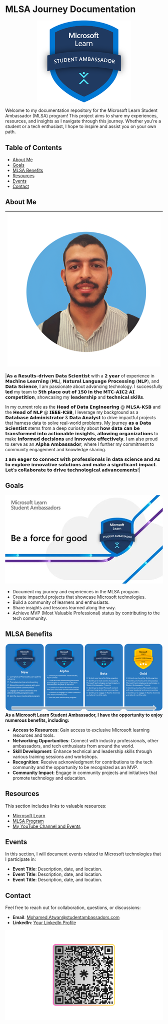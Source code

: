 # MLSA Journey Documentation

<div style="text-align: center;">
    <img src="./img/MLSA.png" alt="MLSA Logo" width="300" />
</div>

Welcome to my documentation repository for the Microsoft Learn Student Ambassador (MLSA) program! This project aims to share my experiences, resources, and insights as I navigate through this journey. Whether you're a student or a tech enthusiast, I hope to inspire and assist you on your own path.

<!-- <img src="./img/MLSA.png" alt="MLSA Logo" width="300" /> -->

## Table of Contents

- [About Me](#about-me)
- [Goals](#goals)
- [MLSA Benefits](#mlsa-benefits)
- [Resources](#resources)
- [Events](#events)
- [Contact](#contact)

## About Me
| ![MLSA Logo](./img/1.png) |
|-----------------------------|
<!-- 
<div style="display: flex; align-items: center;">
    <img src="./img/1.png" alt="MLSA Logo" width="100" style="margin-right: 20px;" />
    <div style="border-left: 2px solid #000; height: 100px; margin-right: 20px;"></div>
    <div> -->
|𝗔𝘀 𝗮 𝗥𝗲𝘀𝘂𝗹𝘁𝘀-𝗱𝗿𝗶𝘃𝗲𝗻 𝗗𝗮𝘁𝗮 𝗦𝗰𝗶𝗲𝗻𝘁𝗶𝘀𝘁 with a 𝟮 𝘆𝗲𝗮𝗿 of experience in 𝗠𝗮𝗰𝗵𝗶𝗻𝗲 𝗟𝗲𝗮𝗿𝗻𝗶𝗻𝗴 (𝗠𝗟), 𝗡𝗮𝘁𝘂𝗿𝗮𝗹 𝗟𝗮𝗻𝗴𝘂𝗮𝗴𝗲 𝗣𝗿𝗼𝗰𝗲𝘀𝘀𝗶𝗻𝗴 (𝗡𝗟𝗣), and 𝗗𝗮𝘁𝗮 𝗦𝗰𝗶𝗲𝗻𝗰𝗲, I am passionate about advancing technology. I successfully 𝗹𝗲𝗱 my team to 𝟱𝘁𝗵 𝗽𝗹𝗮𝗰𝗲 𝗼𝘂𝘁 𝗼𝗳 𝟭𝟱𝟬 𝗶𝗻 𝘁𝗵𝗲 𝗠𝗧𝗖-𝗔𝗜𝗖𝟮 𝗔𝗜 𝗰𝗼𝗺𝗽𝗲𝘁𝗶𝘁𝗶𝗼𝗻, showcasing my 𝗹𝗲𝗮𝗱𝗲𝗿𝘀𝗵𝗶𝗽 and 𝘁𝗲𝗰𝗵𝗻𝗶𝗰𝗮𝗹 𝘀𝗸𝗶𝗹𝗹𝘀.

In my current role as the 𝗛𝗲𝗮𝗱 𝗼𝗳 𝗗𝗮𝘁𝗮 𝗘𝗻𝗴𝗶𝗻𝗲𝗲𝗿𝗶𝗻𝗴 @ 𝗠𝗟𝗦𝗔-𝗞𝗦𝗕 and the 𝗛𝗲𝗮𝗱 𝗼𝗳 𝗡𝗟𝗣 @ 𝗜𝗘𝗘𝗘-𝗞𝗦𝗕, I leverage my background as a 𝗗𝗮𝘁𝗮𝗯𝗮𝘀𝗲 𝗔𝗱𝗺𝗶𝗻𝗶𝘀𝘁𝗿𝗮𝘁𝗼𝗿 & 𝗗𝗮𝘁𝗮 𝗔𝗻𝗮𝗹𝘆𝘀𝘁 to drive impactful projects that harness data to solve real-world problems. 
My journey 𝗮𝘀 𝗮 𝗗𝗮𝘁𝗮 𝗦𝗰𝗶𝗲𝗻𝘁𝗶𝘀𝘁 stems from a deep curiosity about 𝗵𝗼𝘄 𝗱𝗮𝘁𝗮 𝗰𝗮𝗻 𝗯𝗲 𝘁𝗿𝗮𝗻𝘀𝗳𝗼𝗿𝗺𝗲𝗱 𝗶𝗻𝘁𝗼 𝗮𝗰𝘁𝗶𝗼𝗻𝗮𝗯𝗹𝗲 𝗶𝗻𝘀𝗶𝗴𝗵𝘁𝘀, 𝗮𝗹𝗹𝗼𝘄𝗶𝗻𝗴 𝗼𝗿𝗴𝗮𝗻𝗶𝘇𝗮𝘁𝗶𝗼𝗻𝘀 to make 𝗶𝗻𝗳𝗼𝗿𝗺𝗲𝗱 𝗱𝗲𝗰𝗶𝘀𝗶𝗼𝗻𝘀 and 𝗶𝗻𝗻𝗼𝘃𝗮𝘁𝗲 𝗲𝗳𝗳𝗲𝗰𝘁𝗶𝘃𝗲𝗹𝘆. 
I am also proud to serve as an 𝗔𝗹𝗽𝗵𝗮 𝗔𝗺𝗯𝗮𝘀𝘀𝗮𝗱𝗼𝗿, where I further my commitment to community engagement and knowledge sharing.

𝗜 𝗮𝗺 𝗲𝗮𝗴𝗲𝗿 𝘁𝗼 𝗰𝗼𝗻𝗻𝗲𝗰𝘁 𝘄𝗶𝘁𝗵 𝗽𝗿𝗼𝗳𝗲𝘀𝘀𝗶𝗼𝗻𝗮𝗹𝘀 𝗶𝗻 𝗱𝗮𝘁𝗮 𝘀𝗰𝗶𝗲𝗻𝗰𝗲 𝗮𝗻𝗱 𝗔𝗜 𝘁𝗼 𝗲𝘅𝗽𝗹𝗼𝗿𝗲 𝗶𝗻𝗻𝗼𝘃𝗮𝘁𝗶𝘃𝗲 𝘀𝗼𝗹𝘂𝘁𝗶𝗼𝗻𝘀 𝗮𝗻𝗱 𝗺𝗮𝗸𝗲 𝗮 𝘀𝗶𝗴𝗻𝗶𝗳𝗶𝗰𝗮𝗻𝘁 𝗶𝗺𝗽𝗮𝗰𝘁. 𝗟𝗲𝘁’𝘀 𝗰𝗼𝗹𝗹𝗮𝗯𝗼𝗿𝗮𝘁𝗲 𝘁𝗼 𝗱𝗿𝗶𝘃𝗲 𝘁𝗲𝗰𝗵𝗻𝗼𝗹𝗼𝗴𝗶𝗰𝗮𝗹 𝗮𝗱𝘃𝗮𝗻𝗰𝗲𝗺𝗲𝗻𝘁𝘀!|
 
<!-- </div>
</div> -->

## Goals
![Goals Image](./img/MLSA.jpg) 
- Document my journey and experiences in the MLSA program.
- Create impactful projects that showcase Microsoft technologies.
- Build a community of learners and enthusiasts.
- Share insights and lessons learned along the way.
- Achieve MVP (Most Valuable Professional) status by contributing to the tech community.

## MLSA Benefits
![Goals Image](./img/Student_Ambassadors_Roadmap.png)
**As a Microsoft Learn Student Ambassador, I have the opportunity to enjoy numerous benefits, including:**

- **Access to Resources**: Gain access to exclusive Microsoft learning resources and tools.
- **Networking Opportunities**: Connect with industry professionals, other ambassadors, and tech enthusiasts from around the world.
- **Skill Development**: Enhance technical and leadership skills through various training sessions and workshops.
- **Recognition**: Receive acknowledgment for contributions to the tech community and the opportunity to be recognized as an MVP.
- **Community Impact**: Engage in community projects and initiatives that promote technology and education.

## Resources

This section includes links to valuable resources:

- [Microsoft Learn](https://learn.microsoft.com/?wt.mc_id=studentamb_352316)
- [MLSA Program](https://studentambassadors.microsoft.com/?wt.mc_id=studentamb_352316)
- [My YouTube Channel and Events](https://www.youtube.com/@mo7amed3twan)

## Events

In this section, I will document events related to Microsoft technologies that I participate in:

- **Event Title**: Description, date, and location.
- **Event Title**: Description, date, and location.
- **Event Title**: Description, date, and location.

## Contact

Feel free to reach out for collaboration, questions, or discussions:

- **Email**: [Mohamed.Atwan@studentambassadors.com](mailto:Mohamed.Atwan@studentambassadors.com)
- **LinkedIn**: [Your LinkedIn Profile](https://www.linkedin.com/in/Mo7amed3twan)

![Contact Image](./img/Mo7amed3twan.png) 